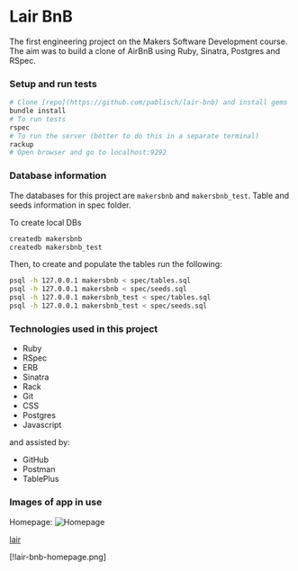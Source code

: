 # Lair BnB

The first engineering project on the Makers Software Development course. The aim was to build a clone of AirBnB using Ruby, Sinatra, Postgres and RSpec.

### Setup and run tests
```bash
# Clone [repo](https://github.com/pablisch/lair-bnb) and install gems
bundle install
# To run tests
rspec
# To run the server (better to do this in a separate terminal)
rackup
# Open browser and go to localhost:9292
```

### Database information

The databases for this project are `makersbnb` and `makersbnb_test`.
Table and seeds information in spec folder.

To create local DBs

 ```sh
 createdb makersbnb
 createdb makersbnb_test
 ```

 Then, to create and populate the tables run the following:

 ```sh
psql -h 127.0.0.1 makersbnb < spec/tables.sql
psql -h 127.0.0.1 makersbnb < spec/seeds.sql
psql -h 127.0.0.1 makersbnb_test < spec/tables.sql
psql -h 127.0.0.1 makersbnb_test < spec/seeds.sql
 ```

### Technologies used in this project

* Ruby
* RSpec
* ERB
* Sinatra
* Rack
* Git
* CSS
* Postgres
* Javascript

and assisted by:
* GitHub
* Postman
* TablePlus

### Images of app in use

Homepage:
![Homepage](/images/lair-bnb-homepage.png)

[lair](images/lair-bnb-lair-page.png)

<!-- add image using public/images/lair-bnb-homepage.png -->
[!lair-bnb-homepage.png]


